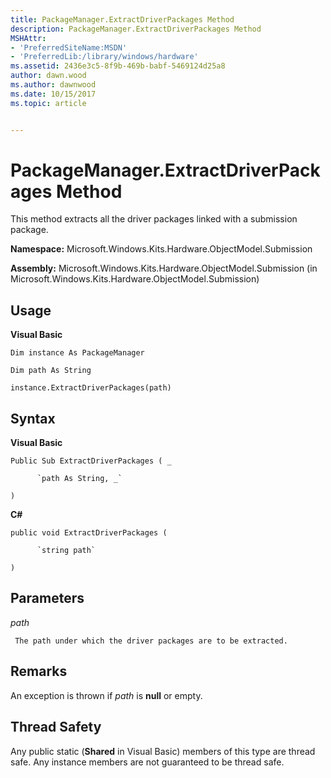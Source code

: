 ```yaml
---
title: PackageManager.ExtractDriverPackages Method
description: PackageManager.ExtractDriverPackages Method
MSHAttr:
- 'PreferredSiteName:MSDN'
- 'PreferredLib:/library/windows/hardware'
ms.assetid: 2436e3c5-8f9b-469b-babf-5469124d25a8
author: dawn.wood
ms.author: dawnwood
ms.date: 10/15/2017
ms.topic: article


---
```


# PackageManager.ExtractDriverPackages Method


This method extracts all the driver packages linked with a submission package.

**Namespace:** Microsoft.Windows.Kits.Hardware.ObjectModel.Submission

**Assembly:** Microsoft.Windows.Kits.Hardware.ObjectModel.Submission (in Microsoft.Windows.Kits.Hardware.ObjectModel.Submission)

## <span id="Usage"></span><span id="usage"></span><span id="USAGE"></span>Usage


**Visual Basic**

`Dim instance As PackageManager`

`Dim path As String`

`instance.ExtractDriverPackages(path)`

## <span id="Syntax"></span><span id="syntax"></span><span id="SYNTAX"></span>Syntax


**Visual Basic**

`Public Sub ExtractDriverPackages ( _`

          `path As String, _`

`) `

**C#**

`public void ExtractDriverPackages (`

          `string path`

`)`

## <span id="Parameters"></span><span id="parameters"></span><span id="PARAMETERS"></span>Parameters


*path*

     The path under which the driver packages are to be extracted.

## <span id="Remarks"></span><span id="remarks"></span><span id="REMARKS"></span>Remarks


An exception is thrown if *path* is **null** or empty.

## <span id="Thread_Safety"></span><span id="thread_safety"></span><span id="THREAD_SAFETY"></span>Thread Safety


Any public static (**Shared** in Visual Basic) members of this type are thread safe. Any instance members are not guaranteed to be thread safe.

 

 






